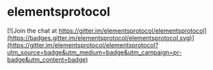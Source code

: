 # elementsprotocol

[![Join the chat at https://gitter.im/elementsprotocol/elementsprotocol](https://badges.gitter.im/elementsprotocol/elementsprotocol.svg)](https://gitter.im/elementsprotocol/elementsprotocol?utm_source=badge&utm_medium=badge&utm_campaign=pr-badge&utm_content=badge)